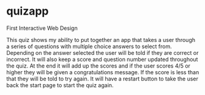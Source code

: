 # quizapp

First Interactive Web Design

This quiz shows my ability to put together an app that takes a user 
through a series of questions with multiple choice answers to select from.
Depending on the answer selected the user will be told if they are correct 
or incorrect.  It will also keep a score and question number updated throughout
the quiz.  At the end it will add up the scores and if the user scores 4/5
or higher they will be given a congratulations message.  If the score is
less than that they will be told to try again.  It will have a restart
button to take the user back the start page to start the quiz again.
